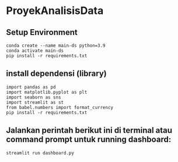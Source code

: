 # ProyekAnalisisData

## Setup Environment 
```
conda create --name main-ds python=3.9
conda activate main-ds
pip install -r requirements.txt
```

## install dependensi (library)
```
import pandas as pd
import matplotlib.pyplot as plt
import seaborn as sns
import streamlit as st
from babel.numbers import format_currency
pip install -r requirements.txt
```

## Jalankan perintah berikut ini di terminal atau command prompt untuk running dashboard:
```
streamlit run dashboard.py
```

